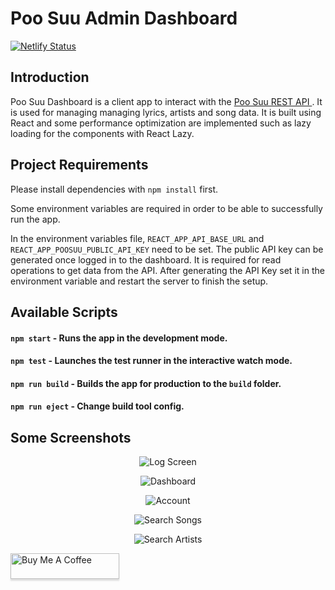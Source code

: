 # Poo Suu Admin Dashboard

[![Netlify Status](https://api.netlify.com/api/v1/badges/db3aefab-b6de-45f7-9a1f-8e728bcfff18/deploy-status)](https://app.netlify.com/sites/poosuu-dashboard/deploys)

## Introduction

Poo Suu Dashboard is a client app to interact with the [Poo Suu REST API ](https://github.com/zer0eXploit/poosuu-api). It is used for managing managing lyrics, artists and song data. It is built using React and some performance optimization are implemented such as lazy loading for the components with React Lazy.

## Project Requirements

Please install dependencies with `npm install` first.

Some environment variables are required in order to be able to successfully run the app.

In the environment variables file, `REACT_APP_API_BASE_URL` and `REACT_APP_POOSUU_PUBLIC_API_KEY` need to be set. The public API key can be generated once logged in to the dashboard. It is required for read operations to get data from the API. After generating the API Key set it in the environment variable and restart the server to finish the setup.

## Available Scripts

#### `npm start` - Runs the app in the development mode.

#### `npm test` - Launches the test runner in the interactive watch mode.

#### `npm run build` - Builds the app for production to the `build` folder.

#### `npm run eject` - Change build tool config.

## Some Screenshots

<p align="center">
   <img src="https://i.ibb.co/9tw8bhs/1.png" alt="Log Screen"/>
</p>
<p align="center">
   <img src="https://i.ibb.co/5jDJdDp/2.png" alt="Dashboard"/>
</p>
<p align="center">
   <img src="https://i.ibb.co/VNB7pK4/3.png" alt="Account"/>
</p>
<p align="center">
   <img src="https://i.ibb.co/dQnZzL7/4.png" alt="Search Songs"/>
</p>
<p align="center">
   <img src="https://i.ibb.co/8Pc8mwH/5.png" alt="Search Artists"/>
</p>
<a href="https://www.buymeacoffee.com/zer0eXploit" target="_blank"><img src="https://www.buymeacoffee.com/assets/img/custom_images/orange_img.png" alt="Buy Me A Coffee" style="height: 41px !important;width: 174px !important;box-shadow: 0px 3px 2px 0px rgba(190, 190, 190, 0.5) !important;-webkit-box-shadow: 0px 3px 2px 0px rgba(190, 190, 190, 0.5) !important;" ></a>

